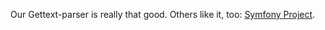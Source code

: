 Our Gettext-parser is really that good. Others like it, too: 
[Symfony Project](https://github.com/symfony/symfony/blob/master/src/Symfony/Component/Translation/Loader/PoFileLoader.php#L19).
